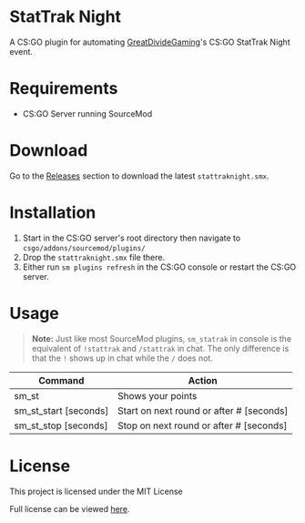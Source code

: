 # StatTrak Night

A CS:GO plugin for automating [GreatDivideGaming](https://www.greatdividegaming.com/)'s CS:GO StatTrak Night event.

# Requirements

- CS:GO Server running SourceMod

# Download

Go to the [Releases](https://github.com/purplg/StatTrakNight/releases) section to download the latest `stattraknight.smx`.

# Installation

1. Start in the CS:GO server's root directory then navigate to `csgo/addons/sourcemod/plugins/`
2. Drop the `stattraknight.smx` file there.
3. Either run `sm plugins refresh` in the CS:GO console or restart the CS:GO server.

# Usage

> **Note:** Just like most SourceMod plugins, `sm_statrak` in console is the equivalent of `!stattrak` and `/stattrak` in chat. The only difference is that the `!` shows up in chat while the `/` does not.

| Command 						  | Action 									                  |
|-----------------------|-------------------------------------------|
| sm_st     					  | Shows your points							            |
| sm_st_start [seconds]	| Start on next round or after # [seconds]	|
| sm_st_stop [seconds]	| Stop on next round or after # [seconds]	  |

# License

This project is licensed under the MIT License

Full license can be viewed [here](LICENSE).
